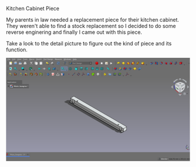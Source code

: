 Kitchen Cabinet Piece

My parents in law needed a replacement piece for their kitchen cabinet. They weren't able to find a stock replacement so I decided to do some reverse enginering and finally I came out with this piece.

Take a look to the detail picture to figure out the kind of piece and its function.

![alt text](https://github.com/Imejpul/3DPrinting/blob/main/14_PiezaCocinaSuegros/KitchenCabinetPiece.png "FreeCad View")
